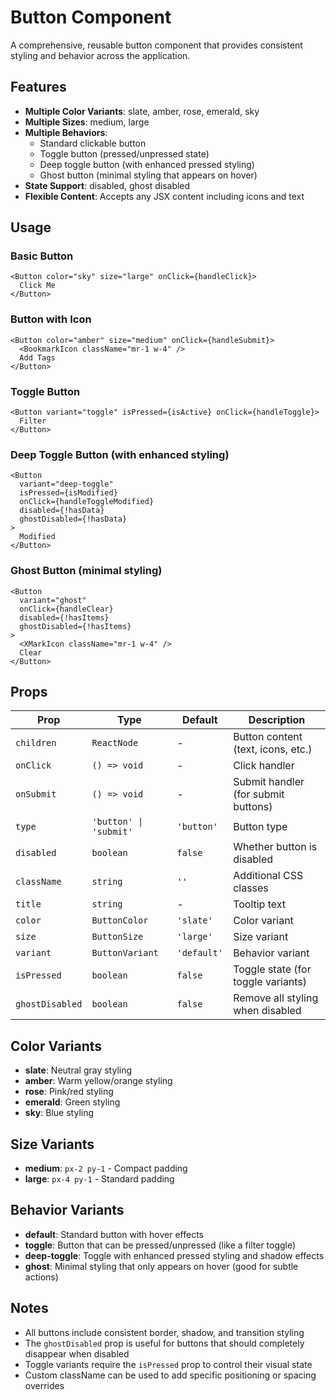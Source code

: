 # Button Component

A comprehensive, reusable button component that provides consistent styling and behavior across the application.

## Features

- **Multiple Color Variants**: slate, amber, rose, emerald, sky
- **Multiple Sizes**: medium, large
- **Multiple Behaviors**:
  - Standard clickable button
  - Toggle button (pressed/unpressed state)
  - Deep toggle button (with enhanced pressed styling)
  - Ghost button (minimal styling that appears on hover)
- **State Support**: disabled, ghost disabled
- **Flexible Content**: Accepts any JSX content including icons and text

## Usage

### Basic Button

```tsx
<Button color="sky" size="large" onClick={handleClick}>
  Click Me
</Button>
```

### Button with Icon

```tsx
<Button color="amber" size="medium" onClick={handleSubmit}>
  <BookmarkIcon className="mr-1 w-4" />
  Add Tags
</Button>
```

### Toggle Button

```tsx
<Button variant="toggle" isPressed={isActive} onClick={handleToggle}>
  Filter
</Button>
```

### Deep Toggle Button (with enhanced styling)

```tsx
<Button
  variant="deep-toggle"
  isPressed={isModified}
  onClick={handleToggleModified}
  disabled={!hasData}
  ghostDisabled={!hasData}
>
  Modified
</Button>
```

### Ghost Button (minimal styling)

```tsx
<Button
  variant="ghost"
  onClick={handleClear}
  disabled={!hasItems}
  ghostDisabled={!hasItems}
>
  <XMarkIcon className="mr-1 w-4" />
  Clear
</Button>
```

## Props

| Prop            | Type                   | Default     | Description                         |
| --------------- | ---------------------- | ----------- | ----------------------------------- |
| `children`      | `ReactNode`            | -           | Button content (text, icons, etc.)  |
| `onClick`       | `() => void`           | -           | Click handler                       |
| `onSubmit`      | `() => void`           | -           | Submit handler (for submit buttons) |
| `type`          | `'button' \| 'submit'` | `'button'`  | Button type                         |
| `disabled`      | `boolean`              | `false`     | Whether button is disabled          |
| `className`     | `string`               | `''`        | Additional CSS classes              |
| `title`         | `string`               | -           | Tooltip text                        |
| `color`         | `ButtonColor`          | `'slate'`   | Color variant                       |
| `size`          | `ButtonSize`           | `'large'`   | Size variant                        |
| `variant`       | `ButtonVariant`        | `'default'` | Behavior variant                    |
| `isPressed`     | `boolean`              | `false`     | Toggle state (for toggle variants)  |
| `ghostDisabled` | `boolean`              | `false`     | Remove all styling when disabled    |

## Color Variants

- **slate**: Neutral gray styling
- **amber**: Warm yellow/orange styling
- **rose**: Pink/red styling
- **emerald**: Green styling
- **sky**: Blue styling

## Size Variants

- **medium**: `px-2 py-1` - Compact padding
- **large**: `px-4 py-1` - Standard padding

## Behavior Variants

- **default**: Standard button with hover effects
- **toggle**: Button that can be pressed/unpressed (like a filter toggle)
- **deep-toggle**: Toggle with enhanced pressed styling and shadow effects
- **ghost**: Minimal styling that only appears on hover (good for subtle actions)

## Notes

- All buttons include consistent border, shadow, and transition styling
- The `ghostDisabled` prop is useful for buttons that should completely disappear when disabled
- Toggle variants require the `isPressed` prop to control their visual state
- Custom className can be used to add specific positioning or spacing overrides
